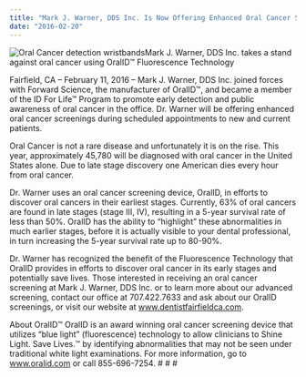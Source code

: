 ```yaml
---
title: "Mark J. Warner, DDS Inc. Is Now Offering Enhanced Oral Cancer Screenings"
date: "2016-02-20"
---
```


![Oral Cancer detection wristbands](/images/Oral-Cancer-detection-wristbands-300x200.jpg)Mark J. Warner, DDS Inc. takes a stand against oral cancer using OralID™ Fluorescence Technology

Fairfield, CA – February 11, 2016 – Mark J. Warner, DDS Inc. joined forces with Forward Science, the manufacturer of OralID™, and became a member of the ID For Life™ Program to promote early detection and public awareness of oral cancer in the office. Dr. Warner will be offering enhanced oral cancer screenings during scheduled appointments to new and current patients.

Oral Cancer is not a rare disease and unfortunately it is on the rise. This year, approximately 45,780 will be diagnosed with oral cancer in the United States alone. Due to late stage discovery one American dies every hour from oral cancer.

Dr. Warner uses an oral cancer screening device, OralID, in efforts to discover oral cancers in their earliest stages. Currently, 63% of oral cancers are found in late stages (stage III, IV), resulting in a 5-year survival rate of less than 50%. OralID has the ability to “highlight” these abnormalities in much earlier stages, before it is actually visible to your dental professional, in turn increasing the 5-year survival rate up to 80-90%.

Dr. Warner has recognized the benefit of the Fluorescence Technology that OralID provides in efforts to discover oral cancer in its early stages and potentially save lives. Those interested in receiving an oral cancer screening at Mark J. Warner, DDS Inc. or to learn more about our advanced screening, contact our office at 707.422.7633 and ask about our OralID screenings, or visit our website at www.dentistfairfieldca.com.

About OralID™ OralID is an award winning oral cancer screening device that utilizes “blue light” (fluorescence) technology to allow clinicians to Shine Light. Save Lives.™ by identifying abnormalities that may not be seen under traditional white light examinations. For more information, go to www.oralid.com or call 855-696-7254. # # #

